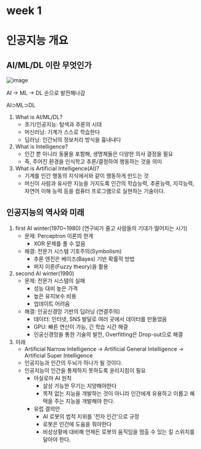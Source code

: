 # week 1

# 인공지능 개요

## AI/ML/DL 이란 무엇인가

![image](https://user-images.githubusercontent.com/41141851/110888805-4c7f1d80-8330-11eb-8ef1-8fa5a783b0b3.png)

AI → ML → DL 순으로 발전해나감

AI⊃ML⊃DL

1. What is AI/ML/DL?
    - 초기/인공지능: 탐색과 추론의 시대
    - 머신러닝: 기계가 스스로 학습한다
    - 딥러닝: 인간뇌의 정보처리 방식을 흉내내다
2. What is Intelligence?
    - 인간 뿐 아니라 동물을 포함해, 생명체들은 다양한 의사 결정을 필요
    - 즉, 주어진 환경을 인식학고 추론/결정하여 행동하는 것을 의미
3. What is Artificial Intelligence(AI)?
    - 기계를 인간 행동의 지식에서와 같이 행동하게 만드는 것
    - 머신이 사람과 유사한 지능을 가지도록 인간의 학습능력, 추론능력, 지각능력, 자연어 이해 능력 등을 컴퓨터 프로그램으로 실현하는 기술이다.

## 인공지능의 역사와 미래

1. first AI winter(1970~1980) (연구비가 줄고 사람들의 기대가 떨어지는 시기)
    - 문제: Perceptron 이론의 한계
        - XOR 문제를 풀 수 없음
    - 해결: 전문가 시스템 기호주의(Symbolism)
        - 추론 엔진은 베이즈(Bayes) 기반 확률적 방법
        - 퍼지 이론(Fuzzy theory)을 활용
2. second AI winter(1990)
    - 문제: 전문가 시스템의 실패
        - 성능 대비 높은 가격
        - 높은 유지보수 비용
        - 업데이트 어려움
    - 해결: 인공신경망 기반의 딥러닝 (연결주의)
        - 데이터: 인터넷, SNS 발달로 여러 곳에서 데이터를 만들었음
        - GPU: 빠른 연산이 가능, 긴 학습 시간 해결
        - 인공신경망을 통한 기술의 발전, Overfitting은 Drop-out으로 해결
3. 미래
    - Artificial Narrow Intelligence → Artificial General Intelligence → Artificial Super Intelligence
    - 인공지능과 인간의 두뇌가 하나가 될 것이다.
    - 인공지능이 인간을 통제하지 못하도록 윤리지침이 필요
        - 아실로마 AI 원칙
            - 살상 가능한 무기는 지양해야한다
            - 목적 없는 지능을 개발하는 것이 아니라 인간에게 유용하고 이롭고 혜택을 주는 지능을 개발해야 한다.
        - 유럽 결의안
            - AI 로봇의 법적 지위를 '전자 인간'으로 규정
            - 로봇은 인간에 도움을 줘야한다
            - 비상상황에 대비해 언제든 로봇의 움직임을 멈출 수 있는 킬 스위치를 달아야 한다.
